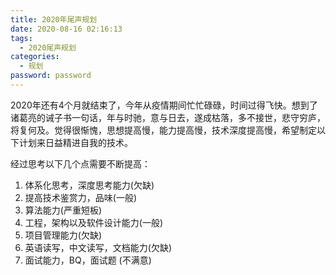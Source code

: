```yaml
---
title: 2020年尾声规划
date: 2020-08-16 02:16:13
tags:
  - 2020尾声规划
categories:
  - 规划
password: password
---
```




2020年还有4个月就结束了，今年从疫情期间忙忙碌碌，时间过得飞快。想到了诸葛亮的诫子书一句话，年与时驰，意与日去，遂成枯落，多不接世，悲守穷庐，将复何及。觉得很惭愧，思想提高慢，能力提高慢，技术深度提高慢，希望制定以下计划来日益精进自我的技术。



经过思考以下几个点需要不断提高：

1. 体系化思考，深度思考能力(欠缺)
2. 提高技术鉴赏力，品味(一般)
3. 算法能力(严重短板)
4. 工程，架构以及软件设计能力(一般)
5. 项目管理能力(欠缺)
6. 英语读写，中文读写，文档能力(欠缺)
7. 面试能力，BQ，面试题  (不满意)
